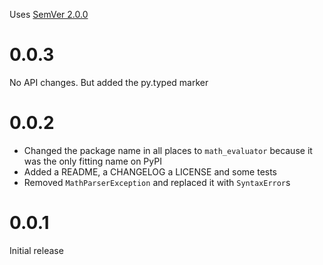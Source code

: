 Uses [SemVer 2.0.0](https://semver.org/spec/v2.0.0.html)

# 0.0.3

No API changes. But added the py.typed marker

# 0.0.2

- Changed the package name in all places to `math_evaluator` because it was the only fitting name on PyPI
- Added a README, a CHANGELOG a LICENSE and some tests
- Removed `MathParserException` and replaced it with `SyntaxError`s

# 0.0.1

Initial release